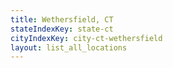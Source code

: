 ```yaml
---
title: Wethersfield, CT
stateIndexKey: state-ct
cityIndexKey: city-ct-wethersfield
layout: list_all_locations
---
```

